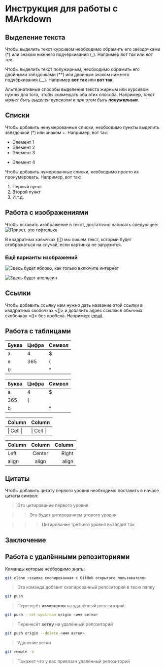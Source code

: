 # Инструкция для работы с MArkdown

## Выделение текста

Чтобы выделить текст курсивом необходимо обрамить его звёздочками (*) или знаком нижнего подчёркивания (_). Например *вот так* или _вот так_.

Чтобы выделить текст полужирным, необходимо обрамить его двойными звёздочками (**) или двойным знаком нижнего подчёркивания (__). Например **вот так** или __вот так__.

Альтернативные способы выделения текста жирным или курсивом нужны для того, чтобы совмещать оба этих способа. Например, _текст может быть выделен курсивом и при этом быть **полужирным**_.

## Списки

Чтобы добавить ненумерованные списки, необходимо пункты выделить звёздочкой (*) или знаком +. Например, вот так: 
* Элемент 1 
* Элемент 2 
* Элемент 3
+ Элемент 4

 Чтобы добавить нумерованные списки, необходимо просто их пронумеровать. Например, вот так:
 1. Первый пункт
 2. Второй пункт
 3. И.т.д.

## Работа с изображениями

Чтобы вставить изображение в текст, достаточно написать следующее:
![Привет, это тефтелька](sea.jpg)

В квадратных кавычках ([]) мы пишем текст, который будет отображаться на случай, если картинка не загрузится.

### Ещё варианты изображений

![Здесь будет яблоко, как только включите интернет](apple.jpg)

![Здесь будет апельсин](orange.png)

## Ссылки

Чтобы добавить ссылку нам нужно дать название этой ссылки в квадратных скобочках <[]> и добавить адрес ссылки в обычных скобочках <()> без пробела. Например:  [email](https://mail.ru/).

## Работа с таблицами

Буква | Цифра | Символ
------ | ------|----------
a      | 4     | $
x      | 365    | (
b      |       | ^  

Буква|Цифра|Символ
---|---|---
a|4|$
 |365|(
b| |^  

Column | Column
------ | ------
\| Cell \|| \| Cell \|  


Column | Column | Column
:----- | :----: | -----:
Left   | Center | Right
align  | align  | align

## Цитаты

Чтобы добавить цитату первого уровня необходимо поставить в начале цитаты символ: 
> Это цитирование первого уровня 

>> Это будет цитированием второго уровня

>>> Цитирование третьего уровня выглядит так

## Заключение

## Работа с удалёнными репозиториями 

Команды которые необходимо знать:

```sh
git clone <ссылка скопированная с GitHub открытого пользователя>
```
> Эта команда добавит скопированный репозиторий в твою папку

```sh
git push
```

> Перенесёт **изменения** на удалённый репозиторий

```sh
git push --set-upstream origin <имя ветки> 
```
> Перенесёт **ветку** на удалённый репозиторий 

```sh
git push origin --delete <имя ветки> 
```
> Удаление ветки

```sh
git remote -v 
```
> Покажет что у вас привязан удалённый репозиторий
